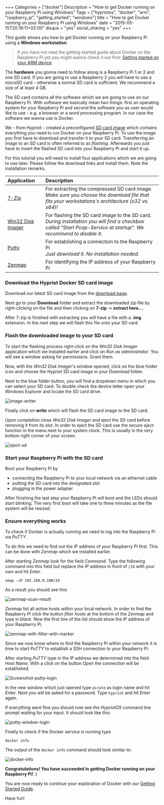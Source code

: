 +++
Categories = ["docker"]
Description = "How to get Docker running on your Raspberry Pi using Windows"
Tags = ["hypriotos", "docker", "arm", "raspberry_pi", "getting_started", "windows"]
title = "How to get Docker running on your Raspberry Pi using Windows"
date = "2015-05-15T20:16:11+02:00"
disqus = "yes"
social_sharing = "yes"
+++

This guide shows you how to get Docker running on your Raspberry Pi using a **Windows workstation**.  

> If you have not read the getting started guide about Docker on the Raspberry Pi yet you might wanna check it out first: [Getting started on your ARM device](/getting-started-with-docker-on-your-arm-device)

The **hardware** you gonna need to follow along is a Raspberry Pi 1 or 2 and one SD card.
If you are going to use a Raspberry 2 you will have to use a microSD card - otherwise a normal SD card is sufficient.
We recommend a size of at least 4 GB.

The SD card contains all the software which we are going to use on our Raspberry Pi.
With software we basically mean two things: first an operating system for your Raspberry Pi and second the software you as user would like to use - e.g. a browser or a word processing program.
In our case the software we wanna use is Docker.

We - from Hypriot - created a preconfigured [SD card image](/downloads/) which contains everything you need to run Docker on your Raspberry Pi.
To use the image you first have to download and transfer it to your SD card. Transferring an image to an SD card is often referred to as *flashing*.
Afterwards you just have to insert the flashed SD card into your Raspberry Pi and start it up.


For this tutorial you will need to install four applications which we are going to use later. Please follow the download links and install them. Note the installation remarks.

| Application        | Description                                                                                        |
| :----------------- | :----------------------------------------------------------------------------------------------------|
| [7-Zip](http://www.7-zip.de)   | For extracting the compressed SD card image. </br> *Make sure you choose the download file that fits your workstations's architecture (x32 vs. x64)!* |
| [Win32 Disk Imager](http://sourceforge.net/projects/win32diskimager/)  | For flashing the SD card image to the SD card. </br> *During installation you will find a checkbox called "Start Pcap-Service at startup". We recommend to disable it.* |
| [Putty](http://the.earth.li/~sgtatham/putty/latest/x86/putty.exe)   | For establishing a connection to the Raspberry Pi </br> *Just download it. No installation needed.* |
| [Zenmap](http://sourceforge.net/projects/nmap.mirror/?source=typ_redirect)   | For identifying the IP address of your Raspberry Pi |


### Download the Hypriot Docker SD card image
Download our latest SD card image from the [download page](/downloads/).

Next go to your **Download** folder and extract the downloaded zip file by right-clicking on the file and then clicking on **7-zip** -> **extract here...**.

After 7-zip is finished with extracting you will have a file with a **.img** extension.
In the next step we will flash this file onto your SD card.

### Flash the downloaded image to your SD card
To start the flashing process right-click on the *Win32 Disk Imager* application which we installed earlier and click on *Run as administrator*. You will see a window asking for permissions. Grant them.

Now, with the *Win32 Disk Imager*'s window opened, click on the blue folder icon and choose the Hypriot SD card image in your *Download* folder.

Next to the blue folder button, you will find a dropdown menu in which you can select your SD card.
To double check the device letter open your Windows Explorer and locate the SD card drive.

![image-writer](/images/blog_post_getting-started/windows-screenies/image-writer-opened.png)

Finally click on **write** which will flash the SD card image to the SD card.

Upon completion close *Win32 Disk Imager* and eject the SD card before removing it from its slot.
In order to eject the SD card use the *secure eject* function in the menu next to your system clock.
This is usually in the very bottom right corner of your screen.

![eject-sd](/images/blog_post_getting-started/windows-screenies/eject-sd-card.png)


### Start your Raspberry Pi with the SD card
Boot your Raspberry Pi by

  - connecting the Raspberry Pi to your local network via an ethernet cable
  - putting the SD card into the designated slot
  - plugging in the power adapter

After finishing the last step your Raspberry Pi will boot and the LEDs should start blinking.
The very first boot will take one to three minutes as the file system will be resized.

### Ensure everything works
To check if Docker is actually running we need to log into the Raspberry Pi via *PuTTY*.

To do this we need to find out the IP address of your Raspberry Pi first.
This can be done with *Zenmap* which we installed earlier.

After starting *Zenmap* look for the field *Command*.
Type the following command into this field but replace the IP address in front of `/24` with your own and hit *Enter*.

```
nmap -sP 192.168.0.100/24
```

As a result you should see this:

![zenmap-scan-result](/images/blog_post_getting-started/windows-screenies/zenmap-scan-result.PNG)

*Zenmap* list all active hosts within your local network.
In order to find the Raspberry Pi click the button *filter hosts* at the bottom of the *Zenmap* and type in *black*.
Now the first line of the list should show the IP address of your Raspberry Pi.

![zenmap-with-filter-with-marker](/images/blog_post_getting-started/windows-screenies/zenmap-with-filter-with-marker.png)

Since we now know where to find the Raspberry Pi within your network it is time to start *PuTTY* to establish a SSH connection to your Raspberry Pi.

After starting *PuTTY* type in the IP address we determined into the field *Host Name*. With a click on the button *Open* the connection will be established.

![Screenshot-putty-login](/images/blog_post_getting-started/windows-screenies/putty-window-settings.png)

In the new window which just opened type `pirate` as login name and hit *Enter*. Next you will be asked for a password. Type `hypriot` and hit *Enter* again.

If everything went fine you should now see the *HypriotOS* command line prompt waiting for your input. It should look like this:

![putty-window-login](/images/blog_post_getting-started/windows-screenies/putty-window-login.png)

Finally to check if the Docker service is running type

```
docker info
```

The output of the `docker info` command should look similar to:

![docker-info](/images/blog_post_getting-started/windows-screenies/putty-window-docker-info.png)

**Congratulations! You have succeeded in getting Docker running on your Raspberry Pi!** :)

You are now ready to continue your exploration of Docker with our [Getting Started Guide](/getting-started-with-docker-on-your-arm-device#going-wild-with-docker-what-can-you-actually-do-with-it:397c66ef19f9f061b6711d2e296cb276).

Have fun!
